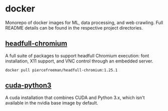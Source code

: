 # docker
Monorepo of docker images for ML, data processing, and web crawling. Full README details can be found in the respective project directories.

## [headfull-chromium](./headfull-chromium/)

A full suite of packages to support headfull Chromium execution: font installation, X11 support, and VNC control through an embedded server.

```
docker pull piercefreeman/headfull-chromium:1.25.1
```

## [cuda-python3](./cuda-python3/)

A cuda installation that combines CUDA and Python 3.x, which isn't available in the nvidia base image by default.
